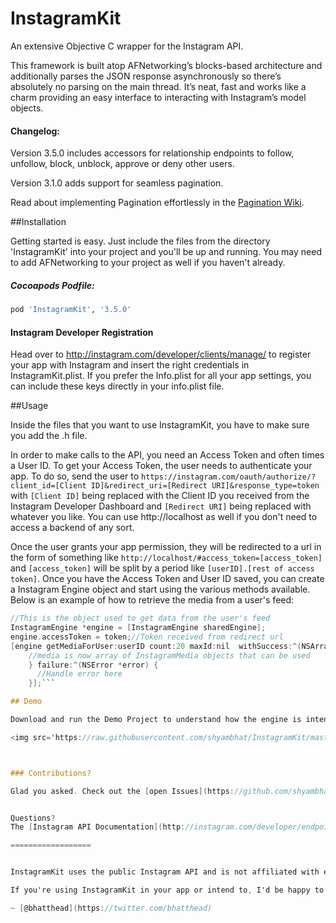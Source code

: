 InstagramKit
==================

An extensive Objective C wrapper for the Instagram API. 

This framework is built atop AFNetworking’s blocks-based architecture and additionally parses the JSON response asynchronously so there’s absolutely no parsing on the main thread. 
It’s neat, fast and works like a charm providing an easy interface to interacting with Instagram’s model objects.



#### Changelog:
Version 3.5.0 includes accessors for relationship endpoints to follow, unfollow, block, unblock, approve or deny other users.

Version 3.1.0 adds support for seamless pagination.

Read about implementing Pagination effortlessly in the [Pagination Wiki](https://github.com/shyambhat/InstagramKit/wiki/Pagination).


##Installation


Getting started is easy. Just include the files from the directory 'InstagramKit' into your project and you'll be up and running. You may need to add AFNetworking to your project as well if you haven't already.

##### Cocoapods Podfile:
```ruby
pod 'InstagramKit', '3.5.0'
```
#### Instagram Developer Registration
Head over to http://instagram.com/developer/clients/manage/ to register your app with Instagram and insert the right credentials in InstagramKit.plist. 
If you prefer the Info.plist for all your app settings, you can include these keys directly in your info.plist file.

##Usage

Inside the files that you want to use InstagramKit, you have to make sure you add the .h file. 

In order to make calls to the API, you need an Access Token and often times a User ID. To get your Access Token, the user needs to authenticate your app. To do so, send the user to ```https://instagram.com/oauth/authorize/?client_id=[Client ID]&redirect_uri=[Redirect URI]&response_type=token``` with ```[Client ID]``` being replaced with the Client ID you received from the Instagram Developer Dashboard and ```[Redirect URI]``` being replaced with whatever you like. You can use http://localhost as well if you don't need to access a backend of any sort. 

Once the user grants your app permission, they will be redirected to a url in the form of something like ```http://localhost/#access_token=[access_token]``` and ```[access_token]``` will be split by a period like ```[userID].[rest of access token]```. Once you have the Access Token and User ID saved, you can create a Instagram Engine object and start using the various methods available. Below is an example of how to retrieve the media from a user's feed:

```Objective-C
//This is the object used to get data from the user's feed
InstagramEngine *engine = [InstagramEngine sharedEngine];
engine.accessToken = token;//Token received from redirect url
[engine getMediaForUser:userID count:20 maxId:nil  withSuccess:^(NSArray *media, InstagramPaginationInfo *paginationInfo) {
 	//media is now array of InstagramMedia objects that can be used       
    } failure:^(NSError *error) {
      //Handle error here
    }];```

## Demo

Download and run the Demo Project to understand how the engine is intended to be used. 

<img src='https://raw.githubusercontent.com/shyambhat/InstagramKit/master/InstagramKitDemo/Instagramkit_demo.png' alt='Screenshot' width=310.5 height=625.5 />



### Contributions?

Glad you asked. Check out the [open Issues](https://github.com/shyambhat/InstagramKit/issues?state=open) and jump right in.


Questions? 
The [Instagram API Documentation](http://instagram.com/developer/endpoints/) is your definitive source of information in case something goes wrong. Please make sure you've read up the document thoroughly before posting issues.

==================


InstagramKit uses the public Instagram API and is not affiliated with either Instagram or Facebook.

If you're using InstagramKit in your app or intend to, I'd be happy to hear from you. 

~ [@bhatthead](https://twitter.com/bhatthead)
